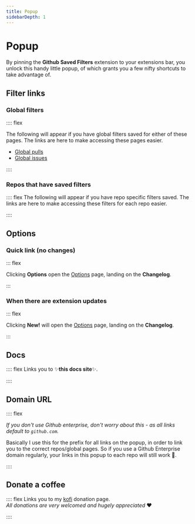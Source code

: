 ```yaml
---
title: Popup
sidebarDepth: 1
---
```


# Popup

By pinning the **Github Saved Filters** extension to your extensions bar, you unlock this handy little popup, of which grants you a few nifty shortcuts to take advantage of.

<GsfPopup/>

## Filter links

### Global filters

:::: flex
<div>
The following will appear if you have global filters saved for either of these pages.
The links are here to make accessing these pages easier.

- [Global pulls](https://github.com/pulls)
- [Global issues](https://github.com/issues)
</div>

<GsfPopup showcase="global-filters"/>
::::

### Repos that have saved filters

:::: flex
The following will appear if you have repo specific filters saved.
The links are here to make accessing these filters for each repo easier.

<GsfPopup showcase="repo-filters"/>
::::

## Options

### Quick link (no changes)

::: flex

Clicking **Options** open the [Options](/elements/options/) page, landing on the **Changelog**.

<GsfPopup showcase="options"/>
:::

### When there are extension updates

::: flex

Clicking **New!** will open the [Options](/elements/options/) page, landing on the **Changelog**.

<GsfPopup showcase="options" has-new-changes/>
:::

## Docs

:::: flex
Links you to ✨**this docs site**✨.

<GsfPopup showcase="docs"/>
::::

## Domain URL

:::: flex
<div>

*If you don't use Github enterprise, don't worry about this - as all links default to `github.com`.*

Basically I use this for the prefix for all links on the popup, in order to link you to the correct repos/global pages. So if you use a Github Enterprise domain regularly, your links in this popup to each repo will still work 🎉.
</div>

<GsfPopup showcase="domain-url"/>
::::

## Donate a coffee

:::: flex
Links you to my [kofi](https://ko-fi.com/auroraskye) donation page.<br/>
*All donations are very welcomed and hugely appreciated* ❤️️

<GsfPopup showcase="donate"/>
::::
